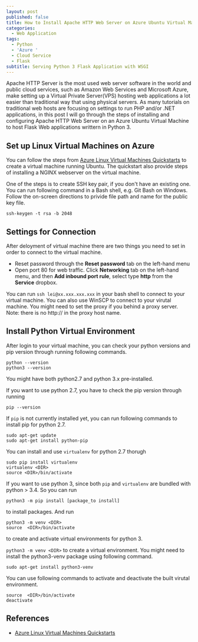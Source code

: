 ```yaml
---
layout: post
published: false
title: How to Install Apache HTTP Web Server on Azure Ubuntu Virtual Machines
categories:
  - Web Application
tags:
  - Python
  - 'Azure '
  - Cloud Service
  - Flask
subtitle: Serving Python 3 Flask Application with WSGI
---
```


Apache HTTP Server is the most used web server software in the world and public cloud services, such as Amazon Web Services and Microsoft Azure, make setting up a Virtual Private Server(VPS) hosting web applications a lot easier than traditional way that using physical servers. As many tutorials on traditional web hosts are focusing on settings to run PHP and/or .NET applications, in this post I will go through the steps of installing and configuring Apache HTTP Web Server on an Azure Ubuntu Virtual Machine to host Flask Web applications writtern in Python 3. <!--more-->

## Set up Linux Virtual Machines on Azure
You can follow the steps from [Azure Linux Virtual Machines Quickstarts](https://docs.microsoft.com/en-us/azure/virtual-machines/linux/) to create a virtual machine running Ubuntu. The quickstart also provide steps of installing a NGINX webserver on the virtual machine. 

One of the steps is to create SSH key pair, if you don't have an existing one. You can run following command in a Bash shell, e.g. Git Bash on Windows. Follow the on-screen directions to privide file path and name for the public key file. 
```
ssh-keygen -t rsa -b 2048
```

## Settings for Connection
After deloyment of virtual machine there are two things you need to set in order to connect to the virtual machine.
* Reset password through the **Reset password** tab on the left-hand menu
* Open port 80 for web traffic. Click **Networking** tab on the left-hand menu, and then **Add inbound port rule**, select type **http** from the **Service** dropbox.

You can run `ssh lei@xx.xxx.xxx.xxx` in your bash shell to connect to your virtual machine. You can also use WinSCP to connect to your virutal machine. You might need to set the proxy if you behind a proxy server. Note: there is no http:// in the proxy host name.

## Install Python Virtual Environment

After login to your virtual machine, you can check your python versions and pip version through running following commands. 

```
python --version
python3 --version
```
You might have both python2.7 and python 3.x pre-installed. 

If you want to use python 2.7, you have to check the pip version through running 
```
pip --version
```
If `pip` is not currently installed yet, you can run following commands to install pip for python 2.7.
```
sudo apt-get update
sudo apt-get install python-pip
```
You can install and use `virtualenv` for python 2.7 thorugh
```
sudo pip install virtualenv
virtualenv <DIR>
source <DIR>/bin/activate
```

If you want to use python 3, since both `pip` and `virtualenv` are bundled with python > 3.4. So you can run 
```
python3 -m pip install [package_to install]
```
to install packages. And run 
```
python3 -m venv <DIR>
source  <DIR>/bin/activate
```
to create and activate virtual environments for python 3.


 `python3 -m venv <DIR>` to create a virtual environment. You might need to install the python3-venv package using following command.
 ```
 sudo apt-get install python3-venv
 ```
 You can use following commands to activate and deactivate the built virutal environment.
 ```
source  <DIR>/bin/activate
deactivate
```
 

## References

* [Azure Linux Virtual Machines Quickstarts](https://docs.microsoft.com/en-us/azure/virtual-machines/linux/)

